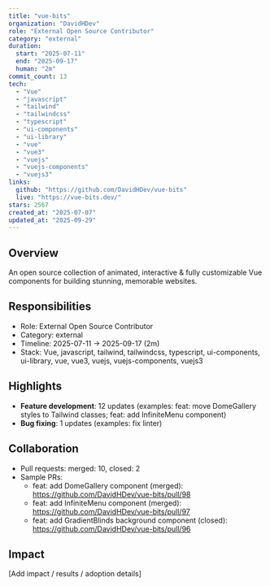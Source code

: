 ```yaml
---
title: "vue-bits"
organization: "DavidHDev"
role: "External Open Source Contributor"
category: "external"
duration:
  start: "2025-07-11"
  end: "2025-09-17"
  human: "2m"
commit_count: 13
tech:
  - "Vue"
  - "javascript"
  - "tailwind"
  - "tailwindcss"
  - "typescript"
  - "ui-components"
  - "ui-library"
  - "vue"
  - "vue3"
  - "vuejs"
  - "vuejs-components"
  - "vuejs3"
links:
  github: "https://github.com/DavidHDev/vue-bits"
  live: "https://vue-bits.dev/"
stars: 2567
created_at: "2025-07-07"
updated_at: "2025-09-29"
---
```

## Overview
An open source collection of animated, interactive & fully customizable Vue components for building stunning, memorable websites.

## Responsibilities
- Role: External Open Source Contributor
- Category: external
- Timeline: 2025-07-11 -> 2025-09-17 (2m)
- Stack: Vue, javascript, tailwind, tailwindcss, typescript, ui-components, ui-library, vue, vue3, vuejs, vuejs-components, vuejs3

## Highlights
- **Feature development**: 12 updates (examples: feat: move DomeGallery styles to Tailwind classes; feat: add InfiniteMenu component)
- **Bug fixing**: 1 updates (examples: fix linter)

## Collaboration
- Pull requests: merged: 10, closed: 2
- Sample PRs:
  - feat: add DomeGallery component (merged): https://github.com/DavidHDev/vue-bits/pull/98
  - feat: add InfiniteMenu component (merged): https://github.com/DavidHDev/vue-bits/pull/97
  - feat: add GradientBlinds background component (closed): https://github.com/DavidHDev/vue-bits/pull/96

## Impact
[Add impact / results / adoption details]

